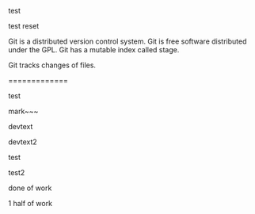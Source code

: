 test

test reset

Git is a distributed version control system.
Git is free software distributed under the GPL.
Git has a mutable index called stage.

Git tracks changes of files.

=============

test

mark~~~

devtext

devtext2

test

test2

done of work

1 half of work